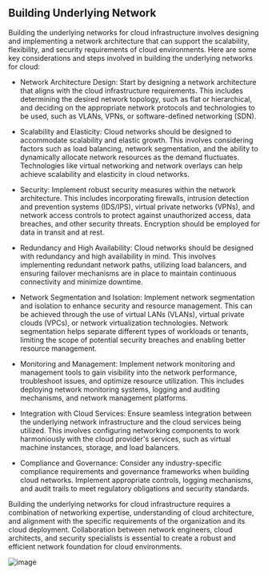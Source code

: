 ## Building Underlying Network

Building the underlying networks for cloud infrastructure involves designing and implementing a network architecture that can support the scalability, flexibility, and security requirements of cloud environments. Here are some key considerations and steps involved in building the underlying networks for cloud:

+ Network Architecture Design: Start by designing a network architecture that aligns with the cloud infrastructure requirements. This includes determining the desired network topology, such as flat or hierarchical, and deciding on the appropriate network protocols and technologies to be used, such as VLANs, VPNs, or software-defined networking (SDN).

+ Scalability and Elasticity: Cloud networks should be designed to accommodate scalability and elastic growth. This involves considering factors such as load balancing, network segmentation, and the ability to dynamically allocate network resources as the demand fluctuates. Technologies like virtual networking and network overlays can help achieve scalability and elasticity in cloud networks.

+ Security: Implement robust security measures within the network architecture. This includes incorporating firewalls, intrusion detection and prevention systems (IDS/IPS), virtual private networks (VPNs), and network access controls to protect against unauthorized access, data breaches, and other security threats. Encryption should be employed for data in transit and at rest.

+ Redundancy and High Availability: Cloud networks should be designed with redundancy and high availability in mind. This involves implementing redundant network paths, utilizing load balancers, and ensuring failover mechanisms are in place to maintain continuous connectivity and minimize downtime.

+ Network Segmentation and Isolation: Implement network segmentation and isolation to enhance security and resource management. This can be achieved through the use of virtual LANs (VLANs), virtual private clouds (VPCs), or network virtualization technologies. Network segmentation helps separate different types of workloads or tenants, limiting the scope of potential security breaches and enabling better resource management.

+ Monitoring and Management: Implement network monitoring and management tools to gain visibility into the network performance, troubleshoot issues, and optimize resource utilization. This includes deploying network monitoring systems, logging and auditing mechanisms, and network management platforms.

+ Integration with Cloud Services: Ensure seamless integration between the underlying network infrastructure and the cloud services being utilized. This involves configuring networking components to work harmoniously with the cloud provider's services, such as virtual machine instances, storage, and load balancers.

+ Compliance and Governance: Consider any industry-specific compliance requirements and governance frameworks when building cloud networks. Implement appropriate controls, logging mechanisms, and audit trails to meet regulatory obligations and security standards.

Building the underlying networks for cloud infrastructure requires a combination of networking expertise, understanding of cloud architecture, and alignment with the specific requirements of the organization and its cloud deployment. Collaboration between network engineers, cloud architects, and security specialists is essential to create a robust and efficient network foundation for cloud environments.


![image](https://github.com/adeleke123/I4GCybersecurity/assets/51156057/8d24a5db-f29a-49ab-b814-319901eb8fbb)

